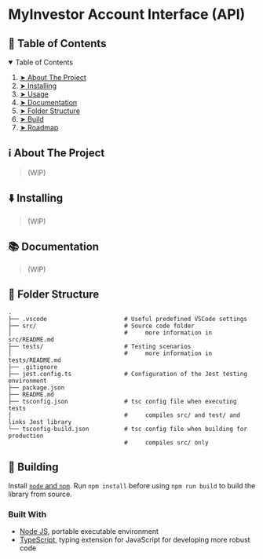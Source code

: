 # MyInvestor Account Interface (API)

<!-- TABLE OF CONTENTS -->
<h2 id="table-of-contents"> 
    📖 Table of Contents</h2>

<details open="open">
  <summary>Table of Contents</summary>
  <ol>
    <li><a href="#about-the-project"> ➤ About The Project</a></li>
    <li><a href="#installing"> ➤ Installing</a></li>
    <li><a href="#usage"> ➤ Usage</a></li>
    <li><a href="#documentation"> ➤ Documentation</a></li>
    <li><a href="#folder-structure"> ➤ Folder Structure</a></li>
    <li><a href="#build"> ➤ Build</a></li>
    <li><a href="#roadmap"> ➤ Roadmap</a></li>
  </ol>
</details>

<h2 id="about-the-project">ℹ️ About The Project</h2>

> (WIP)

<h2 id="installing">⬇️ Installing</h2>

> (WIP)

<h2 id="documentation">📚 Documentation</h2>

> (WIP)

<h2 id="folder-structure">📁 Folder Structure</h2>

    .
    ├── .vscode                      # Useful predefined VSCode settings
    ├── src/                         # Source code folder
    │                                #     more information in src/README.md
    ├── tests/                       # Testing scenarios
    │                                #     more information in tests/README.md
    ├── .gitignore
    ├── jest.config.ts               # Configuration of the Jest testing environment
    ├── package.json
    ├── README.md
    ├── tsconfig.json                # tsc config file when executing tests
    │                                #     compiles src/ and test/ and links Jest library
    └── tsconfig-build.json          # tsc config file when building for production
                                     #     compiles src/ only

<h2 id="build">🔨 Building </h2>

Install [`node` and `npm`](https://nodejs.org/en/download/). Run `npm install` before using `npm run build` to build the library from source.

### Built With

* [Node JS](https://nodejs.org), portable executable environment
* [TypeScript](https://www.typescriptlang.org/), typing extension for JavaScript for developing more robust code